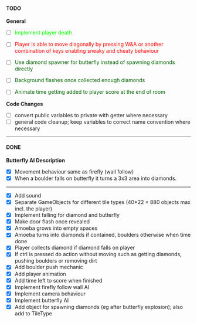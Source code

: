 <h4>TODO</h4>

<span><b>General</b></span>
- [ ] <span style="color: lime">Implement player death
- [ ] <span style="color: red">Player is able to move diagonally by pressing W&A or another combination of keys enabling sneaky and cheaty behaviour
- [ ] <span style="color: darkgreen">Use diamond spawner for butterfly instead of spawning diamonds directly 
- [ ] <span style="color: darkgreen">Background flashes once collected enough diamonds
- [ ] <span style="color: darkgreen">Animate time getting added to player score at the end of room



<span><b>Code Changes</b></span>
+ [ ] convert public variables to private with getter where necessary
+ [ ] general code cleanup; keep variables to correct name convention where necessary

<hr/>
<h4>DONE</h4>

<span><b>Butterfly AI Description</b></span>
- [x] Movement behaviour same as firefly (wall follow)
- [x] When a boulder falls on butterfly it turns a 3x3 area into diamonds.
<hr/>

- [x] <span style="color: none">Add sound
- [x] Separate GameObjects for different tile types (40*22 = 880 objects max incl. the player)
- [x] Implement falling for diamond and butterfly
- [x] Make door flash once revealed
- [x] Amoeba grows into empty spaces 
- [x] Amoeba turns into diamonds if contained, boulders otherwise when time done
- [x] Player collects diamond if diamond falls on player
- [x] If ctrl is pressed do action without moving such as getting diamonds, pushing boulders or removing dirt
- [x] Add boulder push mechanic
- [x] Add player animation
- [x] Add time left to score when finished
- [x] Implement firefly follow wall AI
- [x] Implement camera behaviour
- [x] Implement butterfly AI
- [x] Add object for spawning diamonds (eg after butterfly explosion); also add to TileType
